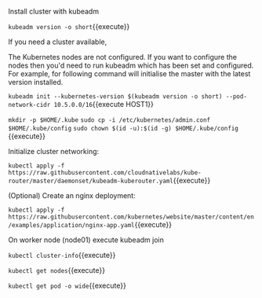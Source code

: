 Install cluster with kubeadm 


`kubeadm version -o short`{{execute}}


If you need a cluster available,

The Kubernetes nodes are not configured. If you want to configure the nodes then you'd need to run kubeadm which has been set and configured. For example, for following command will initialise the master with the latest version installed.

`kubeadm init --kubernetes-version $(kubeadm version -o short) --pod-network-cidr 10.5.0.0/16`{{execute HOST1}}



`mkdir -p $HOME/.kube`
`sudo cp -i /etc/kubernetes/admin.conf $HOME/.kube/config`
`sudo chown $(id -u):$(id -g) $HOME/.kube/config` {{execute}}

Initialize cluster networking:

`kubectl apply -f https://raw.githubusercontent.com/cloudnativelabs/kube-router/master/daemonset/kubeadm-kuberouter.yaml`{{execute}}


 (Optional) Create an nginx deployment:

 `kubectl apply -f https://raw.githubusercontent.com/kubernetes/website/master/content/en/examples/application/nginx-app.yaml`{{execute}}



On worker node (node01) execute  kubeadm join 

`kubectl cluster-info`{{execute}}

`kubectl get nodes`{{execute}}

`kubectl get pod -o wide`{{execute}}


